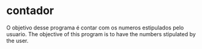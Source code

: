 # contador
 O objetivo desse programa é contar com os numeros estipulados pelo usuario.
 The objective of this program is to have the numbers stipulated by the user.
